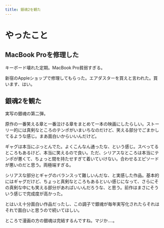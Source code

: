 ```yaml
---
title: 銀魂2を観た
---
```


# やったこと

## MacBook Proを修理した

キーボード壊れた定期。MacBook Pro貧弱すぎる。

新宿のAppleショップで修理してもらった。エアダスターを買えと言われた。買います、はい。

## 銀魂2を観た

実写の銀魂の第二弾。

原作の一番笑える章と一番泣ける章をまとめて一本の映画にしたらしい。ストーリー的には真剣なところのテンポがいまいちなのだけど、笑える部分でごまかしてるような感じ。まあ面白いからいいんだけど。

ギャグは本当にぶっとんでた。よくこんなん通ったな、という感じ。スベってるところもあるけど、本当に笑えるので良い。ただ、シリアスなところは本当にテンポが悪くて、ちょっと間を持たせすぎて着いていけない。合わせるエピソードが悪いのだと思う。両極端すぎる。

シリアスな部分とギャグのバランスって難しいんだな、と実感した作品。基本的にはギャグだけど、ちょっと真剣なところもあるといい感じになって、さらにその真剣な中にも笑える部分があればいいんだろうな、と思う。前作はまさにそういう感じで完成度が高かった。

とはいえ十分面白い作品だったし、この調子で銀魂が毎年実写化されたらそれはそれで面白いと思うので続いてほしい。

ところで漫画の方の銀魂は完結するんですね。マジか‥‥。
